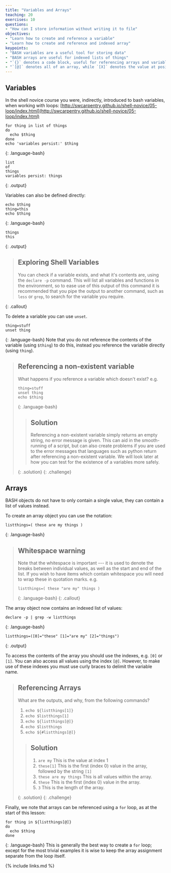 ```yaml
---
title: "Variables and Arrays"
teaching: 20
exercises: 10
questions:
- "How can I store information without writing it to file"
objectives:
- "Learn how to create and reference a variable"
- "Learn how to create and reference and indexed array"
keypoints:
- "BASH variables are a useful tool for storing data"
- "BASH arrays are useful for indexed lists of things"
- "`{}` denotes a code block, useful for referencing arrays and variables"
- "`[@]` denotes all of an array, while `[X]` denotes the value at position `X`"
---
```


## Variables

In the shell novice course you were, indirectly, introduced to bash variables, when working
with loops: [http://swcarpentry.github.io/shell-novice/05-loop/index.html](http://swcarpentry.github.io/shell-novice/05-loop/index.html)

~~~
for thing in list of things
do
  echo $thing
done
echo 'variables persist:' $thing
~~~
{: .language-bash}

~~~
list
of
things
variables persist: things
~~~
{: .output}

Variables can also be defined directly:
~~~
echo $thing
thing=this
echo $thing
~~~
{: .language-bash}
~~~
things
this
~~~
{: .output}

> ## Exploring Shell Variables
>
> You can check if a variable exists, and what it's contents are, using the `declare -p`
> command. This will list all variables and functions in the environment, so to ease use
> of this output of this command it is recommended that you pipe the output to another
> command, such as `less` or `grep`, to search for the variable you require.
>
{: .callout}

To delete a variable you can use `unset`.
~~~
thing=stuff
unset thing
~~~
{: .language-bash}
Note that you do not reference the contents of the variable (using `$thing`) to do this,
instead you reference the variable directly (using `thing`).

> ## Referencing a non-existent variable
>
> What happens if you reference a variable which doesn't exist?
> e.g.
> ~~~
> thing=stuff
> unset thing
> echo $thing
> ~~~
> {: .language-bash}
>
> > ## Solution
> >
> > Referencing a non-existent variable simply returns an empty string, no error message
> > is given. This can aid in the smooth-running of a script, but can also create problems
> > if you are used to the error messages that languages such as python return after
> > referencing a non-existent variable. We will look later at how you can test for the
> > existence of a variables more safely.
> >
> {: .solution}
{: .challenge}

## Arrays

BASH objects do not have to only contain a single value, they can contain a list of
values instead.

To create an array object you can use the notation:
~~~
listthings=( these are my things )
~~~
{: .language-bash}
> ## Whitespace warning
>
> Note that the whitespace is important --- it is used to denote the breaks between
> individual values, as well as the start and end of the list. If you wish to have items
> which contain whitespace you will need to wrap these in quotation marks. e.g.
> ~~~
> listthings=( these "are my" things )
> ~~~
> {: .language-bash}
{: .callout}

The array object now contains an indexed list of values:
~~~
declare -p | grep -w listthings
~~~
{: .language-bash}
~~~
listthings=([0]="these" [1]="are my" [2]="things")
~~~
{: .output}

To access the contents of the array you should use the indexes, e.g. `[0]` or `[1]`. You
can also access all values using the index `[@]`. However, to make use of these indexes you
must use curly braces to delimit the variable name.
> ## Referencing Arrays
>
> What are the outputs, and why, from the following commands?
> 1. `echo ${listthings[1]}`
> 2. `echo $listthings[1]`
> 3. `echo ${listthings[@]}`
> 4. `echo $listthings`
> 5. `echo ${#listthings[@]}`
>
> > ## Solution
> >
> > 1. `are my`  This is the value at index 1
> > 2. `these[1]` This is the first (index 0) value in the array, followed by the string `[1]`
> > 3. `these are my things` This is all values within the array.
> > 4. `these` This is the first (index 0) value in the array.
> > 5. `3` This is the length of the array.
> >
> >
> {: .solution}
{: .challenge}



Finally, we note that arrays can be referenced using a `for` loop, as at the start of this
lesson:
~~~
for thing in ${listthings[@]}
do
  echo $thing
done
~~~
{: .language-bash}
This is generally the best way to create a `for` loop; except for the most trivial examples
it is wise to keep the array assignment separate from the loop itself.





{% include links.md %}

